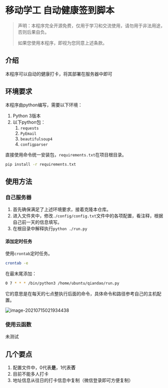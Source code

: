 # 移动学工 自动健康签到脚本

> 声明：本程序完全开源免费，仅用于学习和交流使用，请勿用于非法用途，否则后果自负。
>
> 如果您使用本程序，即视为您同意上述条款。

## 介绍

本程序可以自动的健康打卡，将其部署在服务器中即可

## 环境要求

本程序由python编写，需要以下环境：

1. Python 3版本
2. 以下python包：
   1. `requests`
   2. `PyEmail`
   3. `beautifulsoup4`
   4. `configparser`

直接使用命令统一安装包，`requirements.txt`在项目根目录。

~~~bash
pip install -r requirements.txt
~~~

## 使用方法

### 自己服务器

1. 首先确保满足了上述环境要求，接着克隆本仓库。
2. 进入文件夹中，修改`./config/config.txt`文件中的各项配置，看注释，根据自己前一天的信息填写。
3. 在根目录中解释执行`python ./run.py`

#### 添加定时任务

使用`crontab`定时任务。

~~~bash
crontab -e
~~~

在最末尾添加：

~~~bash
0 7 * * * /bin/python3 /home/ubuntu/qiandao/run.py
~~~

它的意思是在每天的七点整执行后面的命令，具体命令和路径参考自己的主机配置。

![image-20210715021934438](https://cdn.jsdelivr.net/gh/easechen/blog-img/img/20210715021934.png)

### 使用云函数

未测试

## 几个要点

1. 配置文件中，0代表**是**，1代表**否**
2. 目前不能多人打卡
3. 地址信息从往日的打卡信息中复制（微信登录即可方便复制）